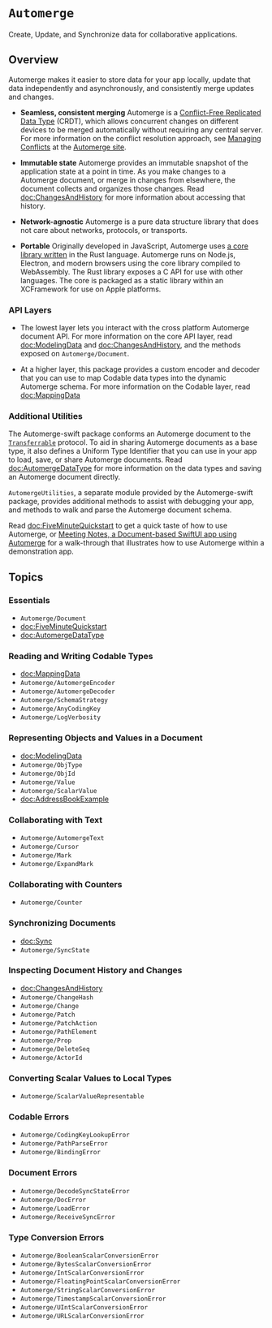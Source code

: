 # ``Automerge``

Create, Update, and Synchronize data for collaborative applications.

## Overview

Automerge makes it easier to store data for your app locally, update that data independently and asynchronously, and consistently merge updates and changes.

- **Seamless, consistent merging** Automerge is a [Conflict-Free Replicated Data Type](https://crdt.tech) (CRDT), which allows concurrent changes on different devices to be merged automatically without requiring any central server.
For more information on the conflict resolution approach, see [Managing Conflicts](https://automerge.org/docs/cookbook/conflicts/) at the [Automerge site](https://automerge.org).

- **Immutable state** Automerge provides an immutable snapshot of the application state at a point in time.
As you make changes to a Automerge document, or merge in changes from elsewhere, the document collects and organizes those changes. 
Read <doc:ChangesAndHistory> for more information about accessing that history.

- **Network-agnostic** Automerge is a pure data structure library that does not care about networks, protocols, or transports.

- **Portable** Originally developed in JavaScript, Automerge uses [a core library written](http://github.com/automerge/automerge) in the Rust language.
Automerge runs on Node.js, Electron, and modern browsers using the core library compiled to WebAssembly.
The Rust library exposes a C API for use with other languages. 
The core is packaged as a static library within an XCFramework for use on Apple platforms.

### API Layers

- The lowest layer lets you interact with the cross platform Automerge document API.
For more information on the core API layer, read <doc:ModelingData> and <doc:ChangesAndHistory>, and the methods exposed on ``Automerge/Document``.

- At a higher layer, this package provides a custom encoder and decoder that you can use to map Codable data types into the dynamic Automerge schema.
For more information on the Codable layer, read <doc:MappingData> 

### Additional Utilities

The Automerge-swift package conforms an Automerge document to the [`Transferrable`](https://developer.apple.com/documentation/coretransferable/transferable) protocol.
To aid in sharing Automerge documents as a base type, it also defines a Uniform Type Identifier that you can use in your app to load, save, or share Automerge documents.
Read <doc:AutomergeDataType> for more information on the data types and saving an Automerge document directly.

`AutomergeUtilities`, a separate module provided by the Automerge-swift package, provides additional methods to assist with debugging your app, and methods to walk and parse the Automerge document schema.

Read <doc:FiveMinuteQuickstart> to get a quick taste of how to use Automerge, or [Meeting Notes, a Document-based SwiftUI app using Automerge](https://automerge.org/MeetingNotes/documentation/meetingnotes/appwalkthrough/) for a walk-through that illustrates how to use Automerge within a demonstration app.

## Topics

### Essentials

- ``Automerge/Document``
- <doc:FiveMinuteQuickstart>
- <doc:AutomergeDataType>

### Reading and Writing Codable Types

- <doc:MappingData>
- ``Automerge/AutomergeEncoder``
- ``Automerge/AutomergeDecoder``
- ``Automerge/SchemaStrategy``
- ``Automerge/AnyCodingKey``
- ``Automerge/LogVerbosity``

### Representing Objects and Values in a Document

- <doc:ModelingData>
- ``Automerge/ObjType``
- ``Automerge/ObjId``
- ``Automerge/Value``
- ``Automerge/ScalarValue``
- <doc:AddressBookExample>

### Collaborating with Text

- ``Automerge/AutomergeText``
- ``Automerge/Cursor``
- ``Automerge/Mark``
- ``Automerge/ExpandMark``

### Collaborating with Counters

- ``Automerge/Counter``

### Synchronizing Documents

- <doc:Sync>
- ``Automerge/SyncState``

### Inspecting Document History and Changes

- <doc:ChangesAndHistory>
- ``Automerge/ChangeHash``
- ``Automerge/Change``
- ``Automerge/Patch``
- ``Automerge/PatchAction``
- ``Automerge/PathElement``
- ``Automerge/Prop``
- ``Automerge/DeleteSeq``
- ``Automerge/ActorId``

### Converting Scalar Values to Local Types

- ``Automerge/ScalarValueRepresentable``

### Codable Errors

- ``Automerge/CodingKeyLookupError``
- ``Automerge/PathParseError``
- ``Automerge/BindingError``

### Document Errors 

- ``Automerge/DecodeSyncStateError``
- ``Automerge/DocError``
- ``Automerge/LoadError``
- ``Automerge/ReceiveSyncError``

### Type Conversion Errors

- ``Automerge/BooleanScalarConversionError``
- ``Automerge/BytesScalarConversionError``
- ``Automerge/IntScalarConversionError``
- ``Automerge/FloatingPointScalarConversionError``
- ``Automerge/StringScalarConversionError``
- ``Automerge/TimestampScalarConversionError``
- ``Automerge/UIntScalarConversionError``
- ``Automerge/URLScalarConversionError``
